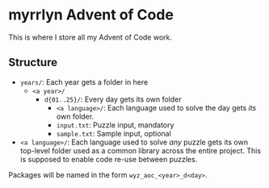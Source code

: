 # myrrlyn Advent of Code

This is where I store all my Advent of Code work.

## Structure

- `years/`: Each year gets a folder in here
  - `<a year>/`
    - `d{01..25}/`: Every day gets its own folder
      - `<a language>/`: Each language used to solve the day gets *its* own
        folder.
      - `input.txt`: Puzzle input, mandatory
      - `sample.txt`: Sample input, optional
- `<a language>/`: Each language used to solve *any* puzzle gets its own
  top-level folder used as a common library across the entire project. This is
  supposed to enable code re-use between puzzles.

Packages will be named in the form `wyz_aoc_<year>_d<day>`.
